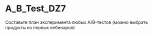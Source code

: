 # A_B_Test_DZ7
Составьте план эксперимента любых А/В-тестов (можно выбрать продукты из первых вебинаров)
